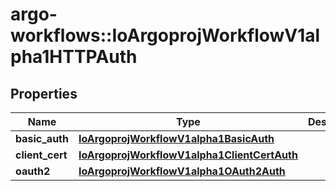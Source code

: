 # argo-workflows::IoArgoprojWorkflowV1alpha1HTTPAuth

## Properties
Name | Type | Description | Notes
------------ | ------------- | ------------- | -------------
**basic_auth** | [**IoArgoprojWorkflowV1alpha1BasicAuth**](IoArgoprojWorkflowV1alpha1BasicAuth.md) |  | [optional] 
**client_cert** | [**IoArgoprojWorkflowV1alpha1ClientCertAuth**](IoArgoprojWorkflowV1alpha1ClientCertAuth.md) |  | [optional] 
**oauth2** | [**IoArgoprojWorkflowV1alpha1OAuth2Auth**](IoArgoprojWorkflowV1alpha1OAuth2Auth.md) |  | [optional] 


